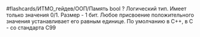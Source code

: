 #flashcards/ИТМО_гейдев/ООП/Память
bool
?
Логический тип. Имеет только значения 0/1. Размер - 1 бит. Любое присвоение положительного значения устанавливает его равным единице.
По умолчанию в C++, в C - со стандарта C99

